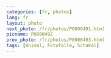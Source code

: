 ```yaml
---
categories: [fr, photos]
lang: fr
layout: photo
next_photo: /fr/photos/P0000491.html
picname: P0000492
prev_photo: /fr/photos/P0000493.html
tags: [Animal, Fotofalle, Schakal]
---
```

